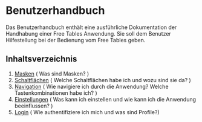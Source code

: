 # Benutzerhandbuch

Das Benutzerhandbuch enthält eine ausführliche Dokumentation der Handhabung einer Free Tables Anwendung. Sie soll dem Benutzer Hilfestellung bei der Bedienung vom Free Tables geben.

## Inhaltsverzeichnis

1. [Masken](masks/overview.md) ( Was sind Masken? )
2. [Schaltflächen](buttons/overview.md) ( Welche Schaltflächen habe ich und wozu sind sie da? )
3. [Navigation](navigation/overview.md) ( Wie navigiere ich durch die Anwendung? Welche Tastenkombinationen habe ich? )
4. [Einstellungen](preferences/overview.md) ( Was kann ich einstellen und wie kann ich die Anwendung beeinflussen? )
5. [Login](authorization/overview.md) ( Wie authentifiziere ich mich und was sind Profile?)
